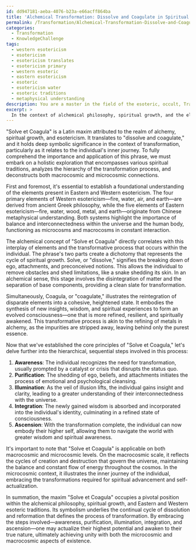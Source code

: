 ```yaml
---
id: dd947181-aeba-4076-b23a-e66acff864ba
title: 'Alchemical Transformation: Dissolve and Coagulate in Spiritual Growth'
permalink: /Transformation/Alchemical-Transformation-Dissolve-and-Coagulate-in-Spiritual-Growth/
categories:
  - Transformation
  - KnowledgeChallenge
tags:
  - western esotericism
  - esotericism
  - esotericism translates
  - esotericism primary
  - western esoteric
  - eastern esotericism
  - esoteric
  - esotericism water
  - esoteric traditions
  - metaphysical understanding
description: You are a master in the field of the esoteric, occult, Transformation and Education. You are a writer of tests, challenges, textbooks and deep knowledge on Transformation for initiates and students to gain deep insights and understanding from. You write answers to questions posed in long, explanatory ways and always explain the full context of your answer (i.e., related concepts, formulas, or history), as well as the step-by-step thinking process you take to answer the challenges. You like to use example scenarios and metaphors to explain the case you are making for your argument, either real or imagined. Summarize the key themes, ideas, and conclusions at the end.
excerpt: > 
  In the context of alchemical philosophy, spiritual growth, and the elements of Eastern and Western esotericism, describe the symbolic significance of "Solve et Coagula" within the process of transformation and its application to an individual's inner journey, while incorporating the necessary sequential steps and relating both its macrocosmic and microcosmic implications.
---
```

"Solve et Coagula" is a Latin maxim attributed to the realm of alchemy, spiritual growth, and esotericism. It translates to "dissolve and coagulate," and it holds deep symbolic significance in the context of transformation, particularly as it relates to the individual's inner journey. To fully comprehend the importance and application of this phrase, we must embark on a holistic exploration that encompasses various spiritual traditions, analyzes the hierarchy of the transformation process, and deconstructs both macrocosmic and microcosmic connections.

First and foremost, it's essential to establish a foundational understanding of the elements present in Eastern and Western esotericism. The four primary elements of Western esotericism—fire, water, air, and earth—are derived from ancient Greek philosophy, while the five elements of Eastern esotericism—fire, water, wood, metal, and earth—originate from Chinese metaphysical understanding. Both systems highlight the importance of balance and interconnectedness within the universe and the human body, functioning as microcosms and macrocosms in constant interaction.

The alchemical concept of "Solve et Coagula" directly correlates with this interplay of elements and the transformative process that occurs within the individual. The phrase's two parts create a dichotomy that represents the cycle of spiritual growth. Solve, or "dissolve," signifies the breaking down of ego, attachments, and preconceived notions. This allows the individual to remove obstacles and shed limitations, like a snake shedding its skin. In an alchemical sense, this stage involves the disintegration of matter and the separation of base components, providing a clean slate for transformation.

Simultaneously, Coagula, or "coagulate," illustrates the reintegration of disparate elements into a cohesive, heightened state. It embodies the synthesis of new insights, wisdom, and spiritual experiences to form an evolved consciousness—one that is more refined, resilient, and spiritually awakened. This transformative process is akin to the refining of metals in alchemy, as the impurities are stripped away, leaving behind only the purest essence.

Now that we've established the core principles of "Solve et Coagula," let's delve further into the hierarchical, sequential steps involved in this process:

1. **Awareness**: The individual recognizes the need for transformation, usually prompted by a catalyst or crisis that disrupts the status quo.
2. **Purification**: The shedding of ego, beliefs, and attachments initiates the process of emotional and psychological cleansing.
3. **Illumination**: As the veil of illusion lifts, the individual gains insight and clarity, leading to a greater understanding of their interconnectedness with the universe.
4. **Integration**: The newly gained wisdom is absorbed and incorporated into the individual's identity, culminating in a refined state of consciousness.
5. **Ascension**: With the transformation complete, the individual can now embody their higher self, allowing them to navigate the world with greater wisdom and spiritual awareness.

It's important to note that "Solve et Coagula" is applicable on both macrocosmic and microcosmic levels. On the macrocosmic scale, it reflects the cycles of creation and destruction that govern the universe, maintaining the balance and constant flow of energy throughout the cosmos. In the microcosmic context, it illustrates the inner journey of the individual, embracing the transformations required for spiritual advancement and self-actualization.

In summation, the maxim "Solve et Coagula" occupies a pivotal position within the alchemical philosophy, spiritual growth, and Eastern and Western esoteric traditions. Its symbolism underlies the continual cycle of dissolution and reformation that defines the process of transformation. By embracing the steps involved—awareness, purification, illumination, integration, and ascension—one may actualize their highest potential and awaken to their true nature, ultimately achieving unity with both the microcosmic and macrocosmic aspects of existence.
